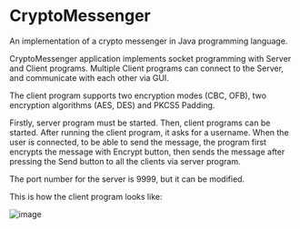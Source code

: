 # CryptoMessenger

An implementation of a crypto messenger in Java programming language.

CryptoMessenger application implements socket programming with Server and Client programs. Multiple Client programs can connect to the Server, and communicate with each other via GUI.

The client program supports two encryption modes (CBC, OFB), two encryption algorithms (AES, DES) and PKCS5 Padding.

Firstly, server program must be started. Then, client programs can be started. After running the client program, it asks for a username. When the user is connected, to be able to send the message, the program first encrypts the message with Encrypt button, then sends the message after pressing the Send button to all the clients via server program.   

The port number for the server is 9999, but it can be modified.

This is how the client program looks like:

![image](https://user-images.githubusercontent.com/57930021/105537339-d59bb000-5d02-11eb-948c-7c5e3954f7e2.png)
